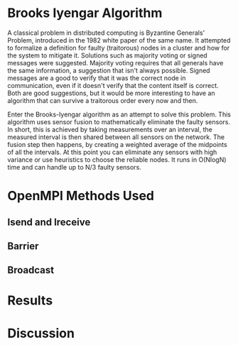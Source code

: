 # Brooks Iyengar Algorithm

A classical problem in distributed computing is Byzantine Generals' Problem, introduced in the 1982 white paper of the same name. It attempted to formalize a definition for faulty (traitorous) nodes in a cluster and how for the system to mitigate it. Solutions such as majority voting or signed messages were suggested. Majority voting requires that all generals have the same information, a suggestion that isn't always possible. Signed messages are a good to verify that it was the correct node in communication, even if it doesn't verify that the content itself is correct. Both are good suggestions, but it would be more interesting to have an algorithm that can survive a traitorous order every now and then.

Enter the Brooks-Iyengar algorithm as an attempt to solve this problem. This algorithm uses sensor fusion to mathematically eliminate the faulty sensors. In short, this is achieved by taking measurements over an interval, the measured interval is then shared between all sensors on the network. The fusion step then happens, by creating a weighted average of the midpoints of all the intervals. At this point you can eliminate any sensors with high variance or use heuristics to choose the reliable nodes. It runs in O(NlogN) time and can handle up to N/3 faulty sensors.

# OpenMPI Methods Used

## Isend and Ireceive

## Barrier

## Broadcast

# Results

# Discussion

